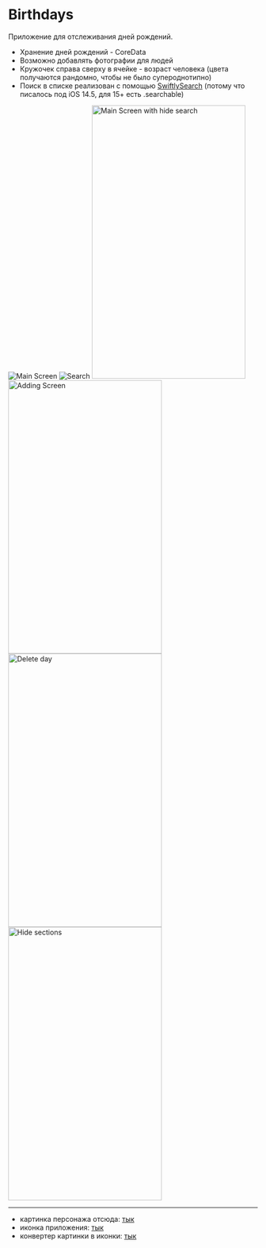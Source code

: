 # Birthdays
Приложение для отслеживания дней рождений. 

- Хранение дней рождений - CoreData
- Возможно добавлять фотографии для людей
- Кружочек справа сверху в ячейке - возраст человека (цвета получаются рандомно, чтобы не было супероднотипно)
- Поиск в списке реализован с помощью [SwiftlySearch](https://github.com/thislooksfun/SwiftlySearch) (потому что писалось под iOS 14.5, для 15+ есть .searchable)

![Main Screen](screenshots/MainScreen.PNG)
![Search](screenshots/Search.PNG)
<img src="screenshots/MainScreenWithoutSearch.PNG" alt="Main Screen with hide search" width="310" height="551">
<img src="screenshots/Adding.PNG" alt="Adding Screen" width="310" height="551">
<img src="screenshots/Deleting.PNG" alt="Delete day" width="310" height="551">
<img src="screenshots/Hide.PNG" alt="Hide sections" width="310" height="551">

---
- картинка персонажа отсюда: [тык](http://clipart-library.com/new_gallery/8-87866_unknown-person-icon-png.png)
- иконка приложения: [тык](https://icon-library.com/images/confetti-icon/confetti-icon-29.jpg)
- конвертер картинки в иконки: [тык](https://makeappicon.com)
